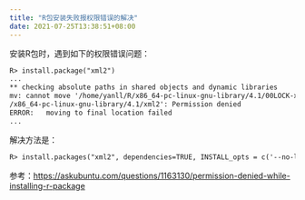 ```yaml
---
title: "R包安装失败报权限错误的解决"
date: 2021-07-25T13:38:51+08:00
---
```


安装R包时，遇到如下的权限错误问题：

```txt
R> install.package("xml2")
...
** checking absolute paths in shared objects and dynamic libraries
mv: cannot move '/home/yanll/R/x86_64-pc-linux-gnu-library/4.1/00LOCK-xml2/00new/xml2' to '/home/yanll/R
/x86_64-pc-linux-gnu-library/4.1/xml2': Permission denied
ERROR:   moving to final location failed
...
```

解决方法是：

```txt
R> install.packages("xml2", dependencies=TRUE, INSTALL_opts = c('--no-lock'))
```

参考：<https://askubuntu.com/questions/1163130/permission-denied-while-installing-r-package>
